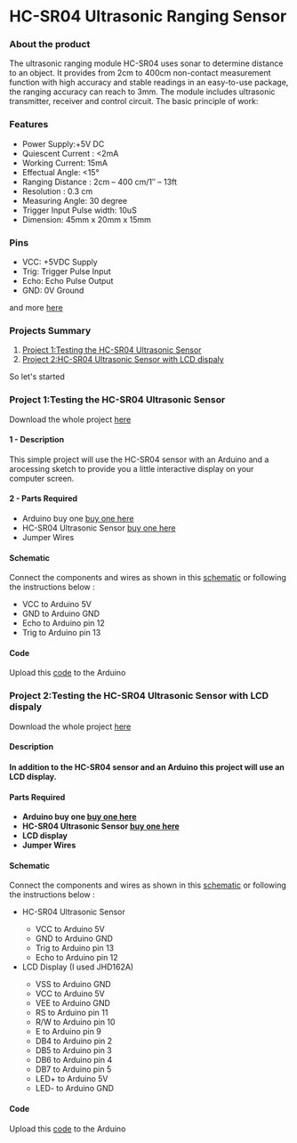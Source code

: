 <h1>HC-SR04 Ultrasonic Ranging Sensor</h1>
<h3>About the product</h3>
<p>
The ultrasonic ranging module HC-SR04 uses sonar to determine distance to an object. It provides from 2cm to 400cm non-contact measurement function with high accuracy and stable readings in an easy-to-use package, the ranging accuracy can reach to 3mm. The module includes ultrasonic transmitter, receiver and control circuit. The basic principle of work:
</p>
<h3>Features</h3>
<p>
  <ul>
    <li>Power Supply:+5V DC</li>
    <li>Quiescent Current : &lt;2mA</li>
    <li>Working Current: 15mA</li>
    <li>Effectual Angle: &lt;15°</li>
    <li>Ranging Distance : 2cm – 400 cm/1&#8243; &#8211; 13ft</li>
    <li>Resolution : 0.3 cm</li>
    <li>Measuring Angle: 30 degree</li>
    <li>Trigger Input Pulse width: 10uS</li>
    <li>Dimension: 45mm x 20mm x 15mm</li>
  </ul>
</p>
<h3>Pins</h3>
<p>
 <ul>
  <li>VCC: +5VDC Supply</li>
  <li>Trig: Trigger Pulse Input</li>
  <li>Echo: Echo Pulse Output</li>
  <li>GND: 0V Ground </li>
 </ul>
</p>
<p>and more <a href="http://www.micropik.com/PDF/HCSR04.pdf" target="_blank">here</a></p>
<h3>Projects Summary</h3>
<p>
 <ol>
  <li><a href="#Project1">Project 1:Testing the HC-SR04 Ultrasonic Sensor</a></li>
  <li><a href="#Project2">Project 2:HC-SR04 Ultrasonic Sensor with LCD dispaly</a></li>
 </ol>
 So let's started
</p>
<h3 id="Project1">Project 1:Testing the HC-SR04 Ultrasonic Sensor</h3>
<p>
Download the whole project <a href="https://github.com/AhmedDjebali/Getting-Started-With/tree/master/Sensors/HC-SR04_Test">here<a><br/>
<h4>1 - Description</h4>
<p>
This simple project will use the HC-SR04 sensor with an Arduino and a arocessing sketch to provide you a little interactive display on your computer screen.
</p>
<h4>2 - Parts Required</h4>
<p>
<ul>
  <li>Arduino buy one <a href="">buy one here</a></li>
  <li>HC-SR04 Ultrasonic Sensor <a href="">buy one here</a></li>
  <li>Jumper Wires</li>
</ul>
</p>
<h4>Schematic</h4>
<p>
Connect the components and wires as shown in this <a href="https://github.com/AhmedDjebali/Getting-Started-With/blob/master/Sensors/HC-SR04_Test/Schematic.jpg">schematic</a> or following the instructions below : <br/>
<ul>
  <li>VCC to Arduino 5V</li>
  <li>GND to Arduino GND</li>
  <li>Echo to Arduino pin 12</li>
  <li>Trig to Arduino pin 13</li>
</ul>
</p>
<h4>Code</h4>
<p>
Upload this <a href="https://github.com/AhmedDjebali/Getting-Started-With/blob/master/Sensors/HC-SR04_Test/HC-SR04_Test.ino">code</a> to the Arduino
</p>
</p>
<h3 id="Project2">Project 2:Testing the HC-SR04 Ultrasonic Sensor with LCD dispaly</h3>
<p>
Download the whole project <a href="https://github.com/AhmedDjebali/Getting-Started-With/tree/master/Sensors/HC-SR04_with_LCD">here<a><br/>
<h4>Description</strong><h4>
<p>
In addition to the HC-SR04 sensor and an Arduino this project will use an LCD display.<br/>
</p>
<h4>Parts Required</h4>
<p>
<ul>
  <li>Arduino buy one <a href="">buy one here</a></li>
  <li>HC-SR04 Ultrasonic Sensor <a href="">buy one here</a></li>
  <li>LCD display</li>
  <li>Jumper Wires</li>
</ul>
</p>
<h4>Schematic</h4>
<p>
Connect the components and wires as shown in this <a href="https://github.com/AhmedDjebali/Getting-Started-With/blob/master/Sensors/HC-SR04_with_LCD/Schematic.jpg">schematic</a> or following the instructions below : <br/>
<ul>
 <li>HC-SR04 Ultrasonic Sensor</li>
 <ul>
  <li>VCC to Arduino 5V</li>
  <li>GND to Arduino GND</li>
  <li>Trig to Arduino pin 13</li>
  <li>Echo to Arduino pin 12</li>
</ul>
<li>LCD Display (I used JHD162A)</li>
<ul>
  <li>VSS to Arduino GND</li>
  <li>VCC to Arduino 5V</li>
  <li>VEE to Arduino GND</li>
  <li>RS to Arduino pin 11</li>
  <li>R/W to Arduino pin 10</li>
  <li>E to Arduino pin 9</li>
  <li>DB4 to Arduino pin 2</li>
  <li>DB5 to Arduino pin 3</li>
  <li>DB6 to Arduino pin 4</li>
  <li>DB7 to Arduino pin 5</li>
  <li>LED+ to Arduino 5V</li>
  <li>LED- to Arduino GND</li>
</ul>
</ul>
</p>
<h4>Code</h4>
<p>
Upload this <a href="https://github.com/AhmedDjebali/Getting-Started-With/blob/master/Sensors/HC-SR04_with_LCD/HC-SR04_with_LCD.ino">code</a> to the Arduino
</p>
</p>
